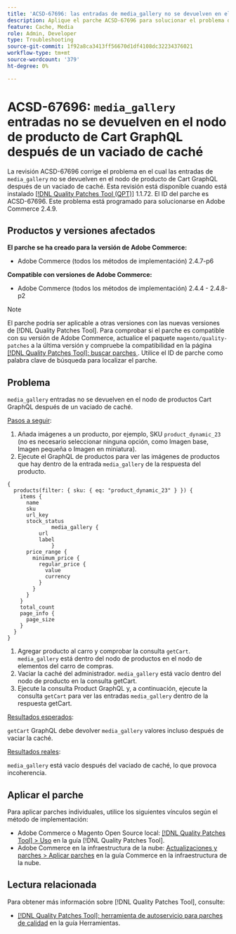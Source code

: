 ```yaml
---
title: 'ACSD-67696: las entradas de media_gallery no se devuelven en el nodo de producto de Cart GraphQL después de un vaciado de caché'
description: Aplique el parche ACSD-67696 para solucionar el problema de Adobe Commerce donde las entradas de media_gallery no se devuelven en el nodo de producto de Cart GraphQL después de un vaciado de caché.
feature: Cache, Media
role: Admin, Developer
type: Troubleshooting
source-git-commit: 1f92a8ca3413ff56670d1df4108dc32234376021
workflow-type: tm+mt
source-wordcount: '379'
ht-degree: 0%

---
```



# ACSD-67696: `media_gallery` entradas no se devuelven en el nodo de producto de Cart GraphQL después de un vaciado de caché

La revisión ACSD-67696 corrige el problema en el cual las entradas de `media_gallery` no se devuelven en el nodo de producto de Cart GraphQL después de un vaciado de caché. Esta revisión está disponible cuando está instalado [[!DNL Quality Patches Tool (QPT)]](/help/tools/quality-patches-tool/quality-patches-tool-to-self-serve-quality-patches.md) 1.1.72. El ID del parche es ACSD-67696. Este problema está programado para solucionarse en Adobe Commerce 2.4.9.

## Productos y versiones afectados

**El parche se ha creado para la versión de Adobe Commerce:**

* Adobe Commerce (todos los métodos de implementación) 2.4.7-p6

**Compatible con versiones de Adobe Commerce:**

* Adobe Commerce (todos los métodos de implementación) 2.4.4 - 2.4.8-p2

>[!NOTE]
>
>El parche podría ser aplicable a otras versiones con las nuevas versiones de [!DNL Quality Patches Tool]. Para comprobar si el parche es compatible con su versión de Adobe Commerce, actualice el paquete `magento/quality-patches` a la última versión y compruebe la compatibilidad en la página [[!DNL Quality Patches Tool]: buscar parches &#x200B;](https://experienceleague.adobe.com/tools/commerce-quality-patches/index.html?lang=es). Utilice el ID de parche como palabra clave de búsqueda para localizar el parche.

## Problema

`media_gallery` entradas no se devuelven en el nodo de productos Cart GraphQL después de un vaciado de caché.

<u>Pasos a seguir</u>:

1. Añada imágenes a un producto, por ejemplo, SKU `product_dynamic_23` (no es necesario seleccionar ninguna opción, como Imagen base, Imagen pequeña o Imagen en miniatura).
1. Ejecute el GraphQL de productos para ver las imágenes de productos que hay dentro de la entrada `media_gallery` de la respuesta del producto.

```
{
  products(filter: { sku: { eq: "product_dynamic_23" } }) {
    items {
      name
      sku
      url_key
      stock_status
			  media_gallery {
          url
          label
			  }
      price_range {
        minimum_price {
          regular_price {
            value
            currency
          }
        }
      }
    }
    total_count
    page_info {
      page_size
    }
  }
}
```

1. Agregar producto al carro y comprobar la consulta `getCart`. `media_gallery` está dentro del nodo de productos en el nodo de elementos del carro de compras.
1. Vaciar la caché del administrador. `media_gallery` está vacío dentro del nodo de producto en la consulta getCart.
1. Ejecute la consulta Product GraphQL y, a continuación, ejecute la consulta `getCart` para ver las entradas `media_gallery` dentro de la respuesta getCart.

<u>Resultados esperados</u>:

`getCart` GraphQL debe devolver `media_gallery` valores incluso después de vaciar la caché.

<u>Resultados reales</u>:

`media_gallery` está vacío después del vaciado de caché, lo que provoca incoherencia.

## Aplicar el parche

Para aplicar parches individuales, utilice los siguientes vínculos según el método de implementación:

* Adobe Commerce o Magento Open Source local: [[!DNL Quality Patches Tool] > Uso](/help/tools/quality-patches-tool/usage.md) en la guía [!DNL Quality Patches Tool].
* Adobe Commerce en la infraestructura de la nube: [Actualizaciones y parches > Aplicar parches](https://experienceleague.adobe.com/docs/commerce-cloud-service/user-guide/develop/upgrade/apply-patches.html?lang=es) en la guía Commerce en la infraestructura de la nube.

## Lectura relacionada

Para obtener más información sobre [!DNL Quality Patches Tool], consulte:

* [[!DNL Quality Patches Tool]: herramienta de autoservicio para parches de calidad](/help/tools/quality-patches-tool/quality-patches-tool-to-self-serve-quality-patches.md) en la guía Herramientas.
